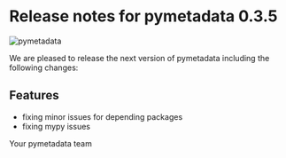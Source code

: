 # Release notes for pymetadata 0.3.5
![pymetadata](https://github.com/matthiaskoenig/pymetadata/raw/develop/docs/images/favicon/pymetadata-100x100-300dpi.png)

We are pleased to release the next version of pymetadata including the 
following changes:

## Features
- fixing minor issues for depending packages
- fixing mypy issues

Your pymetadata team
